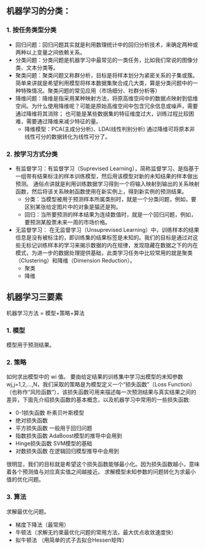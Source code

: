 
## 机器学习的分类：
### 1. 按任务类型分类
- 回归问题：回归问题其实就是利用数理统计中的回归分析技术，来确定两种或两种以上变量之间依赖关系。
- 分类问题：分类问题是机器学习中最常见的一类任务，比如我们常说的图像分类、文本分类等。
- 聚类问题：聚类问题又称群分析，目标是将样本划分为紧密关系的子集或簇。简单来讲就是希望利用模型将样本数据集聚合成几大类，算是分类问题中的一种特殊情况。聚类问题的常见应用（市场细分、社群分析等）
- 降维问题：降维是指采用某种映射方法，将原高维空间中的数据点映射到低维空间。为什么使用降维呢？可能是原始高维空间中包含冗余信息或噪声，需要通过降维将其消除；
也可能是某些数据集的特征维度过大，训练过程比较困难，需要通过降维来减少特征的量。
  - 降维模型：PCA(主成分分析)、LDA(线性判别分析)
 通过降维可将原本非线性可分的数据转化为线性可分了。
 ### 2. 按学习方式分类
 - 有监督学习：有监督学习（Suprevised Learning），简称监督学习，是指基于一组带有结果标注的样本训练模型，然后用该模型对新的未知结果的样本做出预测。
 通俗点讲就是利用训练数据学习得到一个将输入映射到输出的关系映射函数，然后将该关系映射函数使用在新实例上，得到新实例的预测结果。
    - 分类：当模型被用于预测样本所属类别时，就是一个分类问题，例如，要区别某张给定图片中的对象是猫还是狗。
    - 回归：当所要预测的样本结果为连续数值时，就是一个回归问题，例如，要预测某股票未来一周的市场价格。
 - 无监督学习： 在无监督学习（Unsuprevised Learning）中，训练样本的结果信息是没有被标注的，即训练集的结果标签是未知的。我们的目标是通过对这些无标记训练样本的学习来揭示数据的内在规律，发现隐藏在数据之下的内在模式，为进一步的数据处理提供基础，此类学习任务中比较常用的就是聚类（Clustering）和降维（Dimension Reduction）。
    - 聚类
    - 降维
 ## 机器学习三要素
 
 机器学习方法 = 模型+策略+算法
 
 ### 1. 模型
 
 模型用于预测结果。
 
 ### 2. 策略
 
 如何求出模型中的 wi 值。
 要由给定结果的训练集中学习出模型的未知参数wj,j=1,2,…,N，我们采取的策略是为模型定义一个“损失函数”（Loss Function）（也称作“风险函数”），该损失函数可用来描述每一次预测结果与真实结果之间的差异，下面先介绍损失函数的基本概念，以及机器学习中常用的一些损失函数:
 - 0-1损失函数 朴素贝叶斯模型
 - 绝对损失函数
 - 平方损失函数 一般用于回归问题
 - 指数损失函数 AdaBoost模型的推导中会用到
 - Hinge损失函数 SVM模型的基础
 - 对数损失函数 在逻辑回归模型推导中会用到
 
 很明显，我们的目标就是希望这个损失函数能够最小化。因为损失函数越小，意味着各个预测值与对应真实值之间越接近。
 求解模型未知参数的问题转化为求最小值的优化问题。
 
 ### 3. 算法
 求解最优化问题。
 - 梯度下降法（最常用）
 - 牛顿法（求解无约束最优化问题的常用方法，最大优点收敛速度快）
 - 拟牛顿法 （用简单的式子去拟合Hessen矩阵）
 
 
 
 
